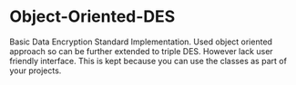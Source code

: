 Object-Oriented-DES
===================

Basic Data Encryption Standard Implementation. Used object oriented approach so can be further extended to triple DES.
However lack user friendly interface. This is kept because you can use the classes as part of your projects.
